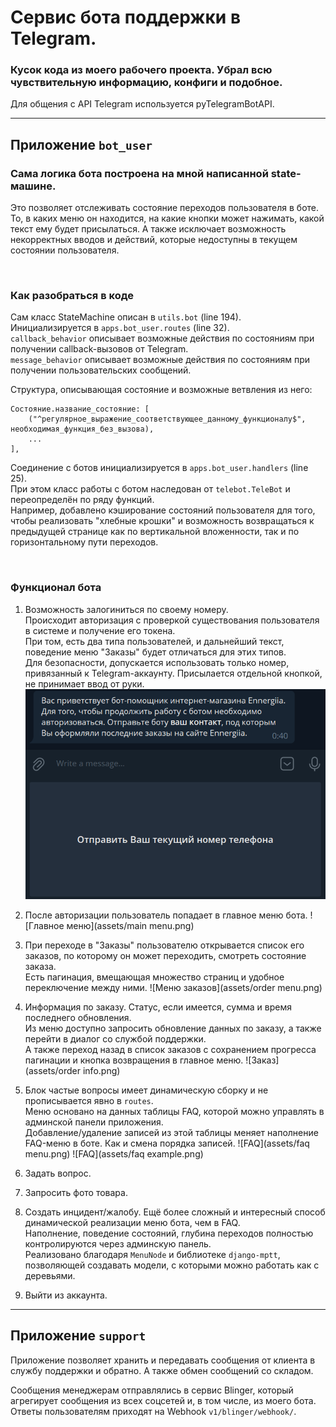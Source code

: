 # Сервис бота поддержки в Telegram.
### Кусок кода из моего рабочего проекта. Убрал всю чувствительную информацию, конфиги и подобное.

Для общения с API Telegram используется pyTelegramBotAPI.


---
## Приложение `bot_user`

### Сама логика бота построена на мной написанной state-машине.

Это позволяет отслеживать состояние переходов пользователя в боте. 
То, в каких меню он находится, на какие кнопки может нажимать, какой текст ему будет присылаться.
А также исключает возможность некорректных вводов и действий, 
которые недоступны в текущем состоянии пользователя.

<br>

### Как разобраться в коде

Сам класс StateMachine описан в `utils.bot` (line 194).<br>
Инициализируется в `apps.bot_user.routes` (line 32).<br>
`callback_behavior` описывает возможные действия по состояниям при получении callback-вызовов от Telegram.<br>
`message_behavior` описывает возможные действия по состояниям при получении пользовательских сообщений.

Структура, описывающая состояние и возможные ветвления из него:<br>

    Состояние.название_состояние: [
        ("^регулярное_выражение_соответствующее_данному_функционалу$", необходимая_функция_без_вызова),
        ...
    ],

Соединение с ботов инициализируется в `apps.bot_user.handlers` (line 25).<br>
При этом класс работы с ботом наследован от `telebot.TeleBot` и переопределён по ряду функций.<br>
Например, добавлено кэширование состояний пользователя для того, чтобы реализовать "хлебные крошки" 
и возможность возвращаться к предыдущей странице как по вертикальной вложенности, так и по горизонтальному пути переходов.

<br>

### Функционал бота

1. Возможность залогиниться по своему номеру.<br>
   Происходит авторизация с проверкой существования пользователя в системе и получение его токена.<br>
   При том, есть два типа пользователей, и дальнейший текст, поведение меню "Заказы" будет отличаться для этих типов.<br>
   Для безопасности, допускается использовать только номер, привязанный к Telegram-аккаунту.
   Присылается отдельной кнопкой, не принимает ввод от руки.
   ![Авторизация](assets/login.png)
   

2. После авторизации пользователь попадает в главное меню бота.
   ![Главное меню](assets/main menu.png)
   

3. При переходе в "Заказы" пользователю открывается список его заказов,
   по которому он может переходить, смотреть состояние заказа.<br>
   Есть пагинация, вмещающая множество страниц и удобное переключение между ними.
   ![Меню заказов](assets/order menu.png)
   

4. Информация по заказу. Статус, если имеется, сумма и время последнего обновления.<br>
   Из меню доступно запросить обновление данных по заказу, а также перейти в диалог со службой поддержки.<br>
   А также переход назад в список заказов с сохранением прогресса пагинации и кнопка возвращения в главное меню.
   ![Заказ](assets/order info.png)
   

5. Блок частые вопросы имеет динамическую сборку и не прописывается явно в `routes`.<br>
   Меню основано на данных таблицы FAQ, которой можно управлять в админской панели приложения.<br>
   Добавление/удаление записей из этой таблицы меняет наполнение FAQ-меню в боте. Как и смена порядка записей.
   ![FAQ](assets/faq menu.png)
   ![FAQ](assets/faq example.png)
   

6. Задать вопрос.
   

7. Запросить фото товара.
   

8. Создать инцидент/жалобу. Ещё более сложный и интересный способ динамической реализации меню бота, чем в FAQ.<br>
   Наполнение, поведение состояний, глубина переходов полностью контролируются через админскую панель.<br>
   Реализовано благодаря `MenuNode` и библиотеке `django-mptt`,
   позволяющей создавать модели, с которыми можно работать как с деревьями.
   

9. Выйти из аккаунта.






---
## Приложение `support`

Приложение позволяет хранить и передавать сообщения от клиента в службу поддержки и обратно.
А также обмен сообщений со складом.

Сообщения менеджерам отправлялись в сервис Blinger, который агрегирует сообщения из всех соцсетей и, в том числе, из моего бота.
Ответы пользователям приходят на Webhook `v1/blinger/webhook/`.